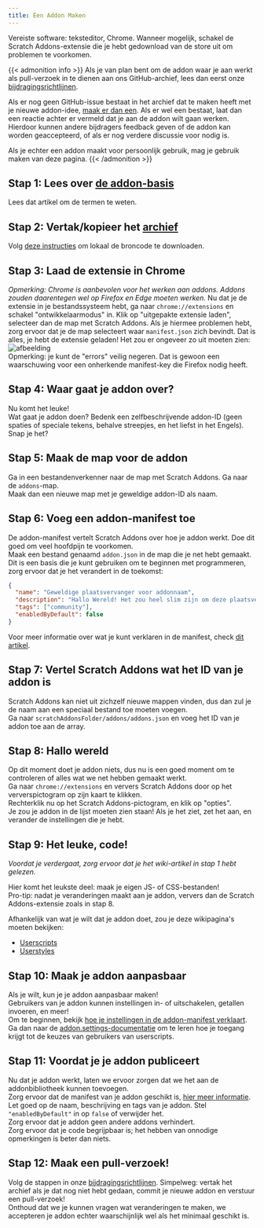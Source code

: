 ```yaml
---
title: Een Addon Maken
---
```

Vereiste software: teksteditor, Chrome. 
Wanneer mogelijk, schakel de Scratch Addons-extensie die je hebt gedownload van de store uit om problemen te voorkomen.


{{< admonition info >}}
Als je van plan bent om de addon waar je aan werkt als pull-verzoek in te dienen aan ons GitHub-archief, lees dan eerst onze [bijdragingsrichtlijnen](https://github.com/ScratchAddons/ScratchAddons/blob/master/.github/CONTRIBUTING.md).

Als er nog geen GitHub-issue bestaat in het archief dat te maken heeft met je nieuwe addon-idee, [maak er dan een](https://github.com/ScratchAddons/ScratchAddons/issues/new/choose). Als er wel een bestaat, laat dan een reactie achter er vermeld dat je aan de addon wilt gaan werken. Hierdoor kunnen andere bijdragers feedback geven of de addon kan worden geaccepteerd, of als er nog verdere discussie voor nodig is.

Als je echter een addon maakt voor persoonlijk gebruik, mag je gebruik maken van deze pagina.
{{< /admonition >}}

## Stap 1: Lees over [de addon-basis](/docs/develop/getting-started/addon-basics/)
Lees dat artikel om de termen te weten.

## Stap 2: Vertak/kopieer het [archief](https://github.com/ScratchAddons/ScratchAddons)
Volg [deze instructies](/docs/getting-started/installing/#from-source) om lokaal de broncode te downloaden.

## Stap 3: Laad de extensie in Chrome
*Opmerking: Chrome is aanbevolen voor het werken aan addons. Addons zouden daarentegen wel op Firefox en Edge moeten werken.* 
Nu dat je de extensie in je bestandssysteem hebt, ga naar `chrome://extensions` en schakel "ontwikkelaarmodus" in. 
Klik op "uitgepakte extensie laden", selecteer dan de map met Scratch Addons. Als je hiermee problemen hebt, zorg ervoor dat je de map selecteert waar `manifest.json` zich bevindt. 
Dat is alles, je hebt de extensie geladen! Het zou er ongeveer zo uit moeten zien: 
![afbeelding](https://user-images.githubusercontent.com/17484114/91502527-accfd580-e89e-11ea-9e16-7daa2b808379.png)  
Opmerking: je kunt de "errors" veilig negeren. Dat is gewoon een waarschuwing voor een onherkende manifest-key die Firefox nodig heeft.

## Stap 4: Waar gaat je addon over?
Nu komt het leuke!  
Wat gaat je addon doen? Bedenk een zelfbeschrijvende addon-ID (geen spaties of speciale tekens, behalve streepjes, en het liefst in het Engels).  
Snap je het?

## Stap 5: Maak de map voor de addon
Ga in een bestandenverkenner naar de map met Scratch Addons. Ga naar de `addons`-map.  
Maak dan een nieuwe map met je geweldige addon-ID als naam.

## Stap 6: Voeg een addon-manifest toe
De addon-manifest vertelt Scratch Addons over hoe je addon werkt. Doe dit goed om veel hoofdpijn te voorkomen.  
Maak een bestand genaamd `addon.json` in de map die je net hebt gemaakt.  
Dit is een basis die je kunt gebruiken om te beginnen met programmeren, zorg ervoor dat je het verandert in de toekomst:
```json
{
  "name": "Geweldige plaatsvervanger voor addonnaam",
  "description": "Hallo Wereld! Het zou heel slim zijn om deze plaatsvervangende tekst te vervangen met een beschrijving.",
  "tags": ["community"],
  "enabledByDefault": false
}
```
Voor meer informatie over wat je kunt verklaren in de manifest, check [dit artikel](/docs/reference/addon-manifest/).


## Stap 7: Vertel Scratch Addons wat het ID van je addon is
Scratch Addons kan niet uit zichzelf nieuwe mappen vinden, dus dan zul je de naam aan een speciaal bestand toe moeten voegen.  
Ga naar `scratchAddonsFolder/addons/addons.json` en voeg het ID van je addon toe aan de array.

## Stap 8: Hallo wereld
Op dit moment doet je addon niets, dus nu is een goed moment om te controleren of alles wat we net hebben gemaakt werkt.  
Ga naar `chrome://extensions` en ververs Scratch Addons door op het ververspictogram op zijn kaart te klikken.  
Rechterklik nu op het Scratch Addons-pictogram, en klik op "opties".  
Je zou je addon in de lijst moeten zien staan! Als je het ziet, zet het aan, en verander de instellingen die je hebt.

## Stap 9: Het leuke, code!
*Voordat je verdergaat, zorg ervoor dat je het wiki-artikel in stap 1 hebt gelezen.*

Hier komt het leukste deel: maak je eigen JS- of CSS-bestanden!  
Pro-tip: nadat je veranderingen maakt aan je addon, ververs dan de Scratch Addons-extensie zoals in stap 8.

Afhankelijk van wat je wilt dat je addon doet, zou je deze wikipagina's moeten bekijken:
- [Userscripts](/docs/develop/userscripts)
- [Userstyles](/docs/develop/userstyles)

## Stap 10: Maak je addon aanpasbaar
Als je wilt, kun je je addon aanpasbaar maken!  
Gebruikers van je addon kunnen instellingen in- of uitschakelen, getallen invoeren, en meer!  
Om te beginnen, bekijk [hoe je instellingen in de addon-manifest verklaart](/docs/reference/addon-manifest/#settings-object).  
Ga dan naar de [addon.settings-documentatie](/docs/reference/addon-api/addon.settings) om te leren hoe je toegang krijgt tot de keuzes van gebruikers van userscripts.

## Stap 11: Voordat je je addon publiceert
Nu dat je addon werkt, laten we ervoor zorgen dat we het aan de addonbibliotheek kunnen toevoegen.  
Zorg ervoor dat de manifest van je addon geschikt is, [hier meer informatie](/docs/reference/addon-manifest). Let goed op de naam, beschrijving en tags van je addon. Stel `"enabledByDefault"` in op `false` of verwijder het.  
Zorg ervoor dat je addon geen andere addons verhindert.  
Zorg ervoor dat je code begrijpbaar is; het hebben van onnodige opmerkingen is beter dan niets.

## Stap 12: Maak een pull-verzoek!
Volg de stappen in onze [bijdragingsrichtlijnen](https://github.com/ScratchAddons/ScratchAddons/blob/master/.github/CONTRIBUTING.md). Simpelweg: vertak het archief als je dat nog niet hebt gedaan, commit je nieuwe addon en verstuur een pull-verzoek!  
Onthoud dat we je kunnen vragen wat veranderingen te maken, we accepteren je addon echter waarschijnlijk wel als het minimaal geschikt is.
